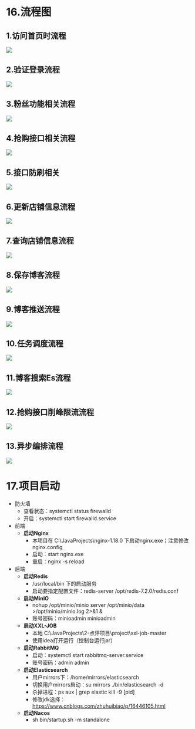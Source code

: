 # 16.流程图

## 1.访问首页时流程

![](images/访问首页时流程.png)

## 2.验证登录流程

![](images/验证登录流程.png)

## 3.粉丝功能相关流程

![](images/粉丝功能相关流程.png)

## 4.抢购接口相关流程

![](images/抢购接口相关流程.png)

## 5.接口防刷相关

![](images/抢购接口相关流程.png)

## 6.更新店铺信息流程

![](images/更新店铺信息流程.png)

## 7.查询店铺信息流程

![](images/查询店铺信息流程.png)

## 8.保存博客流程

![](images/保存博客流程.png)

## 9.博客推送流程

![](images/博客推送流程.png)

## 10.任务调度流程

![](images/任务调度流程.png)

## 11.博客搜索Es流程

![](images/博客搜索Es流程.png)

## 12.抢购接口削峰限流流程

![](images/抢购接口相关流程.png)

## 13.异步编排流程

![](images/异步编排流程.png)

# 17.项目启动

- 防火墙
  - 查看状态：systemctl status firewalld 
  - 开启：systemctl start firewalld.service 
- 前端
  - **启动Nginx**
    - 本项目在 C:\JavaProjects\nginx-1.18.0 下启动nginx.exe；注意修改nginx.config
    - 启动：start nginx.exe 
    - 重启：nginx -s reload
- 后端
  - **启动Redis**
    - /usr/local/bin 下的启动服务
    - 启动要指定配置文件：redis-server /opt/redis-7.2.0/redis.conf
  - **启动MinIO**
    - nohup /opt/minio/minio server /opt/minio/data >/opt/minio/minio.log 2>&1 &
    - 账号密码：minioadmin      minioadmin
  - **启动XXL-JOB**
    - 本地 C:\JavaProjects\2-点评项目\project\xxl-job-master
    - 使用idea打开运行（控制台运行jar）
  - **启动RabbitMQ**
    - 启动：systemctl start rabbitmq-server.service
    - 账号密码：admin     admin
  - **启动Elasticsearch**
    - 用户mirrors下：/home/mirrors/elasticsearch
    - 切换用户mirrors启动：su mirrors             ./bin/elasticsearch -d
    - 杀掉进程：ps aux | grep elastic            kill -9 [pid]
    - 修改jdk选择：https://www.cnblogs.com/zhuhuibiao/p/16446105.html
  - **启动Nacos**
    - sh bin/startup.sh -m standalone



















